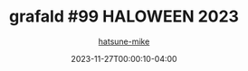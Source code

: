 ---
title: "grafald #99 HALOWEEN 2023"
type: "image"
date: 2023-11-27T00:00:10-04:00
draft: false
categories:
- comics
- collaborations
tags:
- grafald
image_path: "/projects/grafald/comics/img/2023/99.png"
alt_text: ""
author: "[hatsune-mike](https://cohost.org/hatsune-mike)"
---